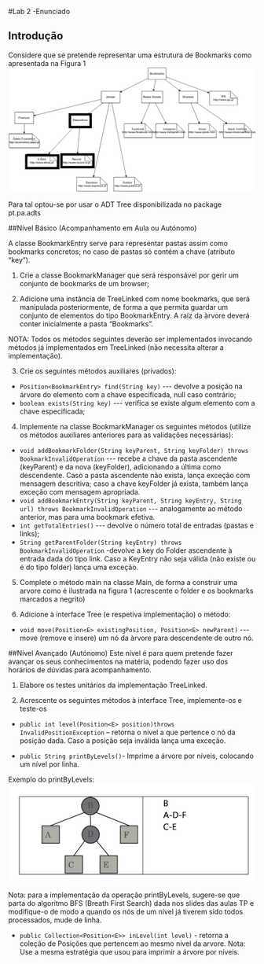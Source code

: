 #Lab 2 -Enunciado
## Introdução
Considere que se pretende representar uma estrutura de Bookmarks como  apresentada na Figura 1
![figura1](images/figura1.png)

Para tal optou-se por usar o ADT Tree disponibilizada no package pt.pa.adts

##Nível Básico (Acompanhamento em Aula ou Autónomo)
 
A classe BookmarkEntry serve para representar pastas assim como bookmarks concretos; no caso de pastas só contém a chave (atributo “key”).

1.	Crie a classe BookmarkManager que será responsável por gerir um conjunto de bookmarks de um browser; 

2.	Adicione uma instância de TreeLinked com nome bookmarks, que será manipulada posteriormente, de forma a que permita guardar um conjunto de elementos do tipo BookmarkEntry. A raíz da àrvore deverá conter inicialmente a pasta “Bookmarks”.

NOTA: Todos os métodos seguintes deverão ser implementados invocando métodos já implementados em TreeLinked (não necessita alterar a implementação).

3.	Crie os seguintes métodos auxiliares (privados):

-	`Position<BookmarkEntry> find(String key)` --- devolve a posição na árvore do elemento com a chave especificada, null caso contrário;
-	`boolean exists(String key)` --- verifica se existe algum elemento com a chave especificada;


4.	Implemente na classe BookmarkManager os seguintes métodos (utilize os métodos auxiliares anteriores para as validações necessárias):
-	`void addBookmarkFolder(String keyParent, String keyFolder) throws BookmarkInvalidOperation` --- recebe a chave da pasta ascendente (keyParent) e da nova (keyFolder), adicionando a última como descendente. Caso a pasta ascendente não exista, lança exceção com mensagem descritiva; caso a chave keyFolder já exista, também lança exceção com mensagem apropriada.
-	`void addBookmarkEntry(String keyParent, String keyEntry, String url) throws BookmarkInvalidOperation` --- analogamente ao método anterior, mas para uma bookmark efetiva.
-	`int getTotalEntries()` --- devolve o número total de entradas (pastas e links);
-	`String getParentFolder(String keyEntry) throws BookmarkInvalidOperation` -devolve a key do Folder ascendente à entrada dada do tipo link. Caso a KeyEntry não seja válida (não existe ou é do tipo folder) lança uma exceção.


5.	Complete o método main na classe Main, de forma a construir uma arvore como é ilustrada na figura 1 (acrescente o folder e os bookmarks marcados a negrito) 

6.	Adicione à interface Tree (e respetiva implementação) o método:

- `void move(Position<E> existingPosition, Position<E> newParent)` --- move (remove e insere) um nó da àrvore para descendente de outro nó.

##Nível Avançado (Autónomo)
Este nível é para quem pretende fazer avançar os seus conhecimentos na matéria, podendo fazer uso dos horários de dúvidas para acompanhamento.

1.	Elabore os testes unitários da implementação TreeLinked.

2.	Acrescente os seguintes métodos à interface Tree, implemente-os e teste-os
-	`public int level(Position<E> position)throws InvalidPositionException` – retorna o nivel a que pertence o nó da posição dada. Caso a posição seja inválida lança uma exceção.

-	`public String printByLevels()`- Imprime a árvore por níveis, colocando um nível por linha.

Exemplo do printByLevels:
![figura1](images/figura2.png)

Nota: para a implementação da operação printByLevels, sugere-se que parta do algoritmo BFS (Breath First Search)  dada nos slides das aulas TP e modifique-o de modo a quando os nós de um nível já tiverem sido todos processados, mude de linha. 

- `public Collection<Position<E>> inLevel(int level)` - retorna a coleção de Posições que pertencem ao mesmo nível da arvore.
Nota: Use a mesma estratégia que usou para imprimir a árvore por níveis.




